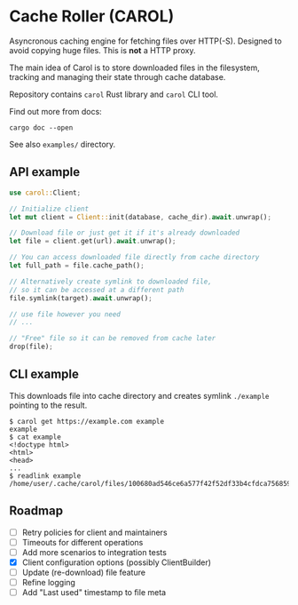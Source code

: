 # Cache Roller (CAROL)

Asyncronous caching engine for fetching files over HTTP(-S).
Designed to avoid copying huge files. This is **not** a HTTP proxy.

The main idea of Carol is to store downloaded files in the filesystem,
tracking and managing their state through cache database.

Repository contains `carol` Rust library and `carol` CLI tool.

Find out more from docs:

```shell
cargo doc --open
```

See also `examples/` directory.

## API example

```rust
use carol::Client;

// Initialize client
let mut client = Client::init(database, cache_dir).await.unwrap();

// Download file or just get it if it's already downloaded
let file = client.get(url).await.unwrap();

// You can access downloaded file directly from cache directory
let full_path = file.cache_path();

// Alternatively create symlink to downloaded file,
// so it can be accessed at a different path
file.symlink(target).await.unwrap();

// use file however you need
// ...

// "Free" file so it can be removed from cache later
drop(file);
```

## CLI example

This downloads file into cache directory and creates symlink `./example` pointing to the result.

```plaintext
$ carol get https://example.com example
example
$ cat example
<!doctype html>
<html>
<head>
...
$ readlink example 
/home/user/.cache/carol/files/100680ad546ce6a577f42f52df33b4cfdca756859e664b8d7de329b150d09ce9
```

## Roadmap

- [ ] Retry policies for client and maintainers
- [ ] Timeouts for different operations
- [ ] Add more scenarios to integration tests
- [x] Client configuration options (possibly ClientBuilder)
- [ ] Update (re-download) file feature
- [ ] Refine logging
- [ ] Add "Last used" timestamp to file meta
